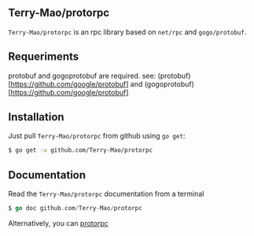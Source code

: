 ## Terry-Mao/protorpc

`Terry-Mao/protorpc` is an rpc library based on `net/rpc` and `gogo/protobuf`.

## Requeriments

protobuf and gogoprotobuf are required.
see: (protobuf)[https://github.com/google/protobuf] and (gogoprotobuf)[https://github.com/google/protobuf]

## Installation

Just pull `Terry-Mao/protorpc` from github using `go get`:

```sh
$ go get -u github.com/Terry-Mao/protorpc
```

## Documentation

Read the `Terry-Mao/protorpc` documentation from a terminal

```go
$ go doc github.com/Terry-Mao/protorpc
```

Alternatively, you can [protorpc](http://godoc.org/github.com/Terry-Mao/protorpc)
